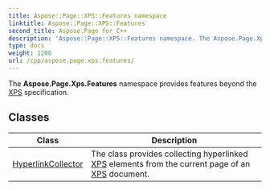 ```yaml
---
title: Aspose::Page::XPS::Features namespace
linktitle: Aspose::Page::XPS::Features
second_title: Aspose.Page for C++
description: 'Aspose::Page::XPS::Features namespace. The Aspose.Page.Xps.Features namespace provides features beyond the XPS specification in C++.'
type: docs
weight: 1200
url: /cpp/aspose.page.xps.features/
---
```


The **Aspose.Page.Xps.Features** namespace provides features beyond the [XPS](../aspose.page.xps/) specification.

## Classes

| Class | Description |
| --- | --- |
| [HyperlinkCollector](./hyperlinkcollector/) | The class provides collecting hyperlinked [XPS](../aspose.page.xps/) elements from the current page of an [XPS](../aspose.page.xps/) document. |
